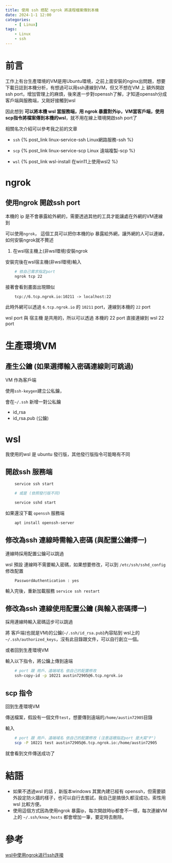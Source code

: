 ```yaml
---
title: 使用 ssh 搭配 ngrok 將遠程檔案傳到本機
date: 2024-1-1 12:00
categories: 
    - [ Linux]
tags:
    - Linux
    - ssh
---
```


# 前言

工作上有台生產環境的VM是用Ubuntu環境，之前上面安裝的nginx出問題，想要下載日誌到本機分析，有想過可以用ssh連線到VM，但又不想在VM 上 額外開啟ssh port，增加管理上的麻煩，後來進一步對openssh了解，才知道openssh分成客戶端與服務端，又剛好接觸到wsl

因此想到
**可以將本機 wsl 當服務端，用 ngrok 暴露對外ip，VM當客戶端，使用scp指令將檔案傳到本機的wsl**，就不用在線上環境開啟ssh port了

相關名次介紹可以參考我之前的文章
* `ssh` {% post_link linux-service-ssh Linux網路服務-ssh %}

* `scp` {% post_link linux-service-scp Linux 遠端複製-scp %}

* `wsl` {% post_link wsl-install 在win11上使用wsl2 %}


# ngrok

## 使用ngrok 開啟ssh port

本機的 ip 是不會暴露給外網的，需要透過其他的工具才能讓處在外網的VM連線到

可以使用`ngrok`， 這個工具可以把你本機的ip 暴露給外網，讓外網的人可以連線，如何安裝ngrok就不贅述

1. 在wsl宿主機上(非wsl環境)安裝ngrok

安裝完後在wsl宿主機(非wsl環境)輸入
``` bash
    # 依自己需求指定port
    ngrok tcp 22
```

接著會看到畫面出現類似

```
    tcp://6.tcp.ngrok.io:10211 -> localhost:22
```

此時外網可以透過 `6.tcp.ngrok.io` 的 `10211` port，連線到本機的 `22` port

wsl port 與 宿主機 是共用的，所以可以透過 本機的 22 port 直接連線到 wsl 22 port

# 生產環境VM

## 產生公鑰 (如果選擇輸入密碼連線則可跳過)

VM 作為客戶端

使用`ssh-keygen`建立公私鑰，

會在`~/.ssh` 新增一對公私鑰
* id_rsa
* id_rsa.pub (公鑰)







# wsl

我使用的wsl 是 ubuntu 發行版，其他發行版指令可能略有不同


## 開啟ssh 服務端

``` bash
    service ssh start

    # 或是 (依照發行版不同)

    service sshd start
```


如果還沒下載 `openssh` 服務端

``` bash
    apt install openssh-server
```

## 修改為ssh 連線時需輸入密碼 (與配置公鑰擇一)

連線時採用配置公鑰可以跳過

wsl 預設 連線時不需要輸入密碼，如果想要修改，可以到 `/etc/ssh/sshd_config` 修改配置

``` 
    PasswordAuthentication : yes
```

輸入完後，重新加載服務
`service ssh restart`


## 修改為ssh 連線使用配置公鑰 (與輸入密碼擇一)
採用連線時輸入密碼這步可以跳過

將 客戶端(也就是VM)的公鑰(`~/.ssh/id_rsa.pub`)內容貼到 wsl上的`~/.ssh/authorized_keys`，沒有此目錄跟文件，可以自行創立一個。



或者回到生產環境VM

輸入以下指令，將公鑰上傳到遠端
``` bash
    # port 跟 用戶、遠端域名 依自己的配置修改
    ssh-copy-id -p 10221 austin72905@6.tcp.ngrok.io
```




## scp 指令

回到生產環境VM

傳送檔案，假設有一個文件`test`，想要傳到遠端的`/home/austin72905`目錄

輸入
``` bash
    # port 跟 用戶、遠端域名 依自己的配置修改 (注意這裡指定port 是大寫"P")
    scp -P 10221 test austin72905@6.tcp.ngrok.io:/home/austin72905
```



就會看到文件傳送成功了

# 結語

* 如果不透過wsl 的話 ，新版本windows 其實內建已經有 openssh，但需要額外設定防火牆的樣子，也可以自行去嘗試，我自己是搞很久都沒成功，索性用wsl 比較方便。
* 使用這個方式因為使用ngrok 暴露ip，每次開啟時ip都會不一樣，每次連線VM上的 `~/.ssh/know_hosts` 都會增加一筆，要定時去刪除。

# 參考

[wsl中使用ngrok进行ssh连接](https://lostsea.cn/articles/2023/05/11/1683793910638.html)